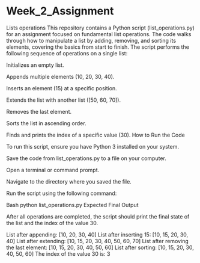 # Week_2_Assignment
Lists operations
This repository contains a Python script (list_operations.py) for an assignment focused on fundamental list operations. The code walks through how to manipulate a list by adding, removing, and sorting its elements, covering the basics from start to finish.
The script performs the following sequence of operations on a single list:

Initializes an empty list.

Appends multiple elements (10, 20, 30, 40).

Inserts an element (15) at a specific position.

Extends the list with another list ([50, 60, 70]).

Removes the last element.

Sorts the list in ascending order.

Finds and prints the index of a specific value (30).
How to Run the Code

To run this script, ensure you have Python 3 installed on your system.

Save the code from list_operations.py to a file on your computer.

Open a terminal or command prompt.

Navigate to the directory where you saved the file.

Run the script using the following command:

Bash
python list_operations.py
Expected Final Output

After all operations are completed, the script should print the final state of the list and the index of the value 30.

List after appending: [10, 20, 30, 40]
List after inserting 15: [10, 15, 20, 30, 40]
List after extending: [10, 15, 20, 30, 40, 50, 60, 70]
List after removing the last element: [10, 15, 20, 30, 40, 50, 60]
List after sorting: [10, 15, 20, 30, 40, 50, 60]
The index of the value 30 is: 3
